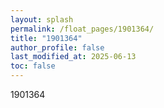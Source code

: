 ```yaml
---
layout: splash
permalink: /float_pages/1901364/
title: "1901364"
author_profile: false
last_modified_at: 2025-06-13
toc: false
---
```

 
1901364
